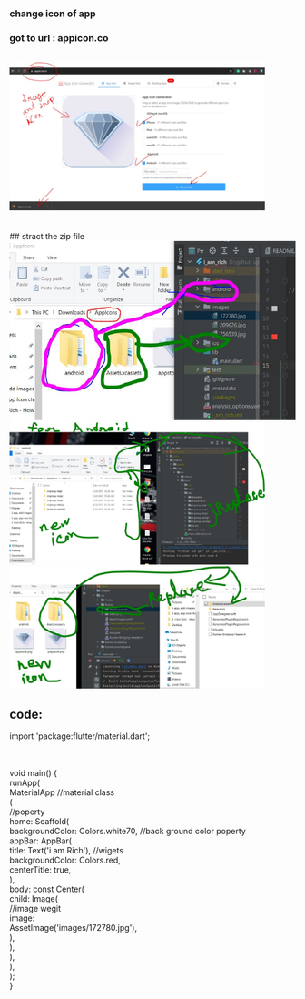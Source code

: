 ### change icon of app

### got to url : appicon.co
<br>
<img width="450px" src= "icon generator.JPG"/> <br>
<br><br>
## stract the zip file 


<img width="" src= "place icon in project.JPG"/>
<img width="450px" src= "for android icon.JPG"/>

<img width="450px" src= "for ios icon.JPG"/>




<br>

##  code:<br>

import 'package:flutter/material.dart';

<br>
<br>
void main() {
<br>
  runApp(
<br>
    MaterialApp //material class
<br>
        (
<br>
//poperty
<br>
      home: Scaffold(
<br>
        backgroundColor: Colors.white70, //back ground color poperty
<br>
        appBar: AppBar(
<br>
          title: Text('i am Rich'), //wigets
<br>
          backgroundColor: Colors.red,
<br>
          centerTitle: true,
<br>
        ),
<br>
        body: const Center(
<br>
          child: Image(
<br>
                  //image wegit
<br>
            image:
<br>
                  AssetImage('images/172780.jpg'),
<br>
         ),
<br>
        ),
<br>
      ),
<br>
    ),
<br>
  );
<br>
}
<br>

<br>

